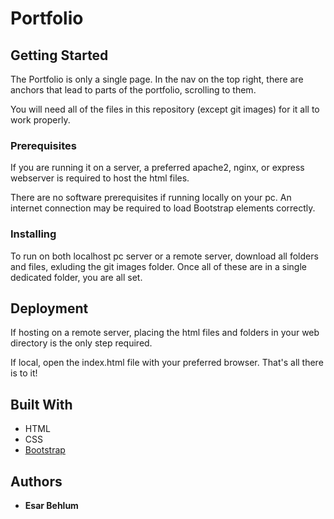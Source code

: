 # Portfolio

## Getting Started

The Portfolio is only a single page. In the nav on the top right, there are anchors that lead to parts of the portfolio, scrolling to them.

You will need all of the files in this repository (except git images) for it all to work properly.

### Prerequisites

If you are running it on a server, a preferred apache2, nginx, or express webserver is required to host the html files.

There are no software prerequisites if running locally on your pc. An internet connection may be required to load Bootstrap elements correctly.

### Installing

To run on both localhost pc server or a remote server, download all folders and files, exluding the git images folder. Once all of these are in a single dedicated folder, you are all set.

## Deployment
If hosting on a remote server, placing the html files and folders in your web directory is the only step required. 

If local, open the index.html file with your preferred browser. That's all there is to it!

## Built With

* HTML 
* CSS 
* [Bootstrap](https://getbootstrap.com/) 

## Authors

* **Esar Behlum** 
